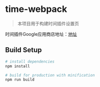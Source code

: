 # time-webpack

> 本项目用于构建时间插件设置页

时间插件Google应用商店地址：[地址](https://chrome.google.com/webstore/detail/%E6%97%B6%E9%97%B4/bdhkmmnkfhmdafoacdgeicdampihmlko)

## Build Setup

``` bash
# install dependencies
npm install

# build for production with minification
npm run build
```